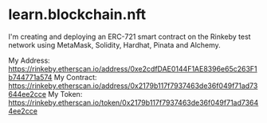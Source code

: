 # learn.blockchain.nft

I'm creating and deploying an ERC-721 smart contract on the Rinkeby test network using MetaMask, Solidity, Hardhat, Pinata and Alchemy.

My Address: https://rinkeby.etherscan.io/address/0xe2cdfDAE0144F1AE8396e65c263F1b744771a574
My Contract: https://rinkeby.etherscan.io/address/0x2179b117f7937463de36f049f71ad73644ee2cce
My Token: https://rinkeby.etherscan.io/token/0x2179b117f7937463de36f049f71ad73644ee2cce